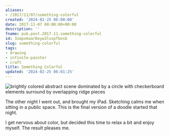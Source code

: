```yaml
---
aliases:
- /2017/11/07/something-colorful
created: '2024-02-25 06:00:00'
date: 2017-11-07 00:00:00+00:00
description: ''
fname: pub.post.2017.11.something-colorful
id: 3impx6aar8oyw3lvxpfbesb
slug: something-colorful
tags:
- drawing
- infinite-painter
- craft
title: Something Colorful
updated: '2024-02-25 06:01:25'
---
```


![brightly colored abstract scene dominated by a circle with checkerboard elements surround by overlapping ridge pieces](assets/img/2017/cover-2017-11-07.jpg)

The other night I went out, and brought my iPad. Sketching calms me when sitting in a public space. This is the final version of a doodle started that night.

I get nervous about color, but decided this time to relax a bit and enjoy myself. The result pleases me.